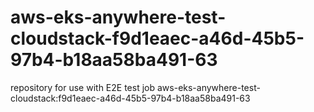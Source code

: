 # aws-eks-anywhere-test-cloudstack-f9d1eaec-a46d-45b5-97b4-b18aa58ba491-63
repository for use with E2E test job aws-eks-anywhere-test-cloudstack:f9d1eaec-a46d-45b5-97b4-b18aa58ba491-63
